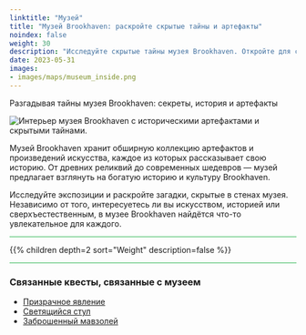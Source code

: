 ```yaml
---
linktitle: "Музей"
title: "Музей Brookhaven: раскройте скрытые тайны и артефакты"
noindex: false
weight: 30
description: "Исследуйте скрытые тайны музея Brookhaven. Откройте для себя загадочные артефакты, утраченную историю и таинственные экспонаты — какие секреты вам удастся раскрыть?"
date: 2023-05-31
images: 
- images/maps/museum_inside.png
---
```


Разгадывая тайны музея Brookhaven: секреты, история и артефакты

![Интерьер музея Brookhaven с историческими артефактами и скрытыми тайнами.](/images/maps/museum_inside.webp?height=300px)

Музей Brookhaven хранит обширную коллекцию артефактов и произведений искусства, каждое из которых рассказывает свою историю. От древних реликвий до современных шедевров — музей предлагает взглянуть на богатую историю и культуру Brookhaven.

Исследуйте экспозиции и раскройте загадки, скрытые в стенах музея. Независимо от того, интересуетесь ли вы искусством, историей или сверхъестественным, в музее Brookhaven найдётся что-то увлекательное для каждого.

<hr style="background-color: #28b44c" size=8>

{{% children depth=2 sort="Weight" description=false %}}

<hr style="background-color: #28b44c" size=8>

### Связанные квесты, связанные с музеем

- [Призрачное явление](/lore/quests/ghostly_sighting)
- [Светящийся стул](/lore/quests/glowing_chair)
- [Заброшенный мавзолей](/lore/quests/abandoned_mausoleum/)
